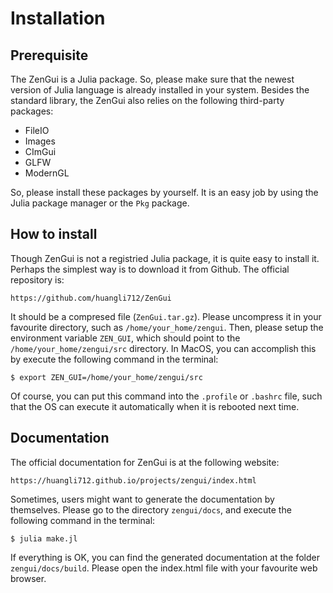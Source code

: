 # Installation

## Prerequisite

The ZenGui is a Julia package. So, please make sure that the newest version of Julia language is already installed in your system. Besides the standard library, the ZenGui also relies on the following third-party packages:

* FileIO
* Images
* CImGui
* GLFW
* ModernGL

So, please install these packages by yourself. It is an easy job by using the Julia package manager or the `Pkg` package.

## How to install

Though ZenGui is not a registried Julia package, it is quite easy to install it. Perhaps the simplest way is to download it from Github. The official repository is:
```text
https://github.com/huangli712/ZenGui
```
It should be a compresed file (`ZenGui.tar.gz`). Please uncompress it in your favourite directory, such as `/home/your_home/zengui`. Then, please setup the environment variable `ZEN_GUI`, which should point to the `/home/your_home/zengui/src` directory. In MacOS, you can accomplish this by execute the following command in the terminal:
```shell
$ export ZEN_GUI=/home/your_home/zengui/src
```
Of course, you can put this command into the `.profile` or `.bashrc` file, such that the OS can execute it automatically when it is rebooted next time.

## Documentation

The official documentation for ZenGui is at the following website:

```text
https://huangli712.github.io/projects/zengui/index.html
```

Sometimes, users might want to generate the documentation by themselves. Please go to the directory `zengui/docs`, and execute the following command in the terminal:

```shell
$ julia make.jl
```

If everything is OK, you can find the generated documentation at the folder `zengui/docs/build`. Please open the index.html file with your favourite web browser.
